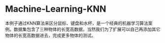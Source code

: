 # Machine-Learning-KNN
本例子通过KNN算法来区分鼠标、键盘和水杯，是一个经典的机器学习算法案例。数据集包含了三种物体的长宽高数据，当然我们为了扩展可以自己再添加其它物体的长宽高数据进去，完成更多物体的测试。
